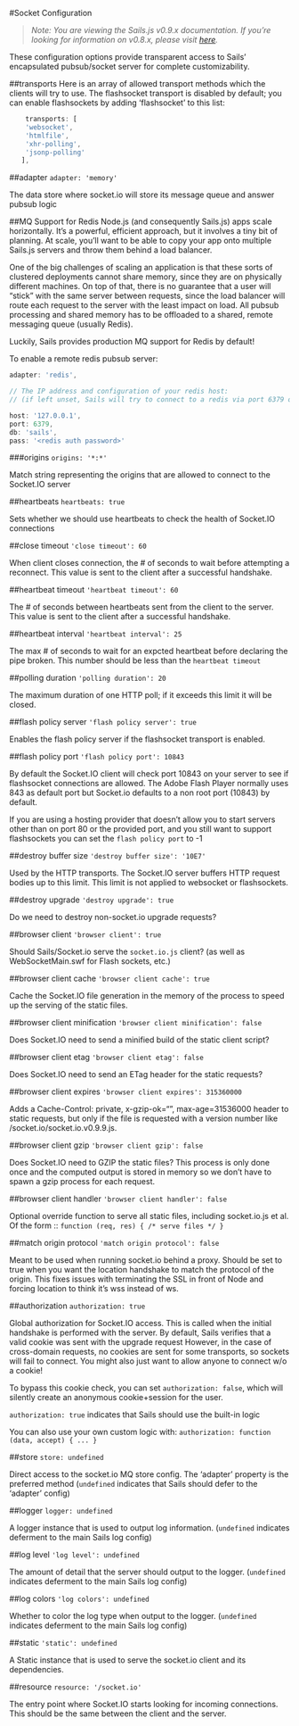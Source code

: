 #Socket Configuration
> _Note: You are viewing the Sails.js v0.9.x documentation.  If you&rsquo;re looking for information on v0.8.x, please visit [here](http://08x.sailsjs.org)._

These configuration options provide transparent access to Sails&rsquo; encapsulated pubsub/socket server for complete customizability.

##transports
Here is an array of allowed transport methods which the clients will try to use. The flashsocket transport is disabled by default; you can enable flashsockets by adding &lsquo;flashsocket&rsquo; to this list:
```javascript   
    transports: [
    'websocket',
    'htmlfile',
    'xhr-polling',
    'jsonp-polling'
   ],
```

##adapter
`adapter: 'memory'`

The data store where socket.io will store its message queue and answer pubsub logic


##MQ Support for Redis
Node.js (and consequently Sails.js) apps scale horizontally. It&rsquo;s a powerful, efficient approach, but it involves a tiny bit of planning. At scale, you&rsquo;ll want to be able to copy your app onto multiple Sails.js servers and throw them behind a load balancer.

One of the big challenges of scaling an application is that these sorts of clustered deployments cannot share memory, since they are on physically different machines. On top of that, there is no guarantee that a user will &ldquo;stick&rdquo; with the same server between requests, since the load balancer will route each request to the server with the least impact on load. All pubsub processing and shared memory has to be offloaded to a shared, remote messaging queue (usually Redis).

Luckily, Sails provides production MQ support for Redis by default!

To enable a remote redis pubsub server:
```javascript
adapter: 'redis',

// The IP address and configuration of your redis host:
// (if left unset, Sails will try to connect to a redis via port 6379 on localhost)

host: '127.0.0.1',
port: 6379,
db: 'sails',
pass: '<redis auth password>'
```

###origins
`origins: '*:*'`

Match string representing the origins that are allowed to connect to the Socket.IO server

##heartbeats
`heartbeats: true`

Sets whether we should use heartbeats to check the health of Socket.IO connections

##close timeout
`'close timeout': 60`

When client closes connection, the # of seconds to wait before attempting a reconnect. This value is sent to the client after a successful handshake.

##heartbeat timeout
`'heartbeat timeout': 60`

The # of seconds between heartbeats sent from the client to the server. This value is sent to the client after a successful handshake.

##heartbeat interval
`'heartbeat interval': 25`

The max # of seconds to wait for an expcted heartbeat before declaring the pipe broken. This number should be less than the `heartbeat timeout`

##polling duration
`'polling duration': 20`

The maximum duration of one HTTP poll; if it exceeds this limit it will be closed.

##flash policy server
`'flash policy server': true`

Enables the flash policy server if the flashsocket transport is enabled. 

##flash policy port
`'flash policy port': 10843`

By default the Socket.IO client will check port 10843 on your server to see if flashsocket connections are allowed. The Adobe Flash Player normally uses 843 as default port but Socket.io defaults to a non root port (10843) by default.

If you are using a hosting provider that doesn&rsquo;t allow you to start servers other than on port 80 or the provided port, and you still want to support flashsockets  you can set the `flash policy port` to -1

##destroy buffer size
`'destroy buffer size': '10E7'`

Used by the HTTP transports. The Socket.IO server buffers HTTP request bodies up to this limit. This limit is not applied to websocket or flashsockets.

##destroy upgrade
`'destroy upgrade': true`

Do we need to destroy non-socket.io upgrade requests?

##browser client
`'browser client': true`

Should Sails/Socket.io serve the `socket.io.js` client? (as well as WebSocketMain.swf for Flash sockets, etc.)

##browser client cache
`'browser client cache': true`

Cache the Socket.IO file generation in the memory of the process to speed up the serving of the static files.

##browser client minification
`'browser client minification': false`

Does Socket.IO need to send a minified build of the static client script?

##browser client etag
`'browser client etag': false`

Does Socket.IO need to send an ETag header for the static requests?

##browser client expires
`'browser client expires': 315360000`

Adds a Cache-Control: private, x-gzip-ok=&ldquo;&rdquo;, max-age=31536000 header to static requests, but only if the file is requested with a version number like /socket.io/socket.io.v0.9.9.js.

##browser client gzip
`'browser client gzip': false`

Does Socket.IO need to GZIP the static files? This process is only done once and the computed output is stored in memory so we don&rsquo;t have to spawn a gzip process for each request.

##browser client handler
`'browser client handler': false`

Optional override function to serve all static files, including socket.io.js et al. Of the form :: `function (req, res) { /* serve files */ }`

##match origin protocol
`'match origin protocol': false`

Meant to be used when running socket.io behind a proxy. Should be set to true when you want the location handshake to match the protocol of the origin. This fixes issues with terminating the SSL in front of Node and forcing location to think it&rsquo;s wss instead of ws.


##authorization
`authorization: true`

Global authorization for Socket.IO access. This is called when the initial handshake is performed with the server. By default, Sails verifies that a valid cookie was sent with the upgrade request However, in the case of cross-domain requests, no cookies are sent for some transports, so sockets will fail to connect.  You might also just want to allow anyone to connect w/o a cookie!
 
To bypass this cookie check, you can set `authorization: false`, which will silently create an anonymous cookie+session for the user.

`authorization: true` indicates that Sails should use the built-in logic

You can also use your own custom logic with: `authorization: function (data, accept) { ... }`

##store
`store: undefined`

Direct access to the socket.io MQ store config. The &lsquo;adapter&rsquo; property is the preferred method (`undefined` indicates that Sails should defer to the &lsquo;adapter&rsquo; config)

##logger
`logger: undefined`

A logger instance that is used to output log information. (`undefined` indicates deferment to the main Sails log config)

##log level
`'log level': undefined`

The amount of detail that the server should output to the logger. (`undefined` indicates deferment to the main Sails log config)

##log colors
`'log colors': undefined`

Whether to color the log type when output to the logger. (`undefined` indicates deferment to the main Sails log config)

##static
`'static': undefined`

A Static instance that is used to serve the socket.io client and its dependencies.

##resource
`resource: '/socket.io'`

The entry point where Socket.IO starts looking for incoming connections. This should be the same between the client and the server.
